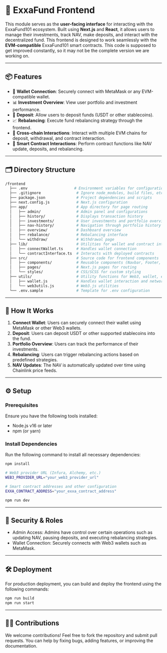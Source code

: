# 🧠 ExxaFund Frontend

This module serves as the **user-facing interface** for interacting with the ExxaFund101 ecosystem. Built using **Next.js** and **React**, it allows users to manage their investments, track NAV, make deposits, and interact with the decentralized fund. This frontend is designed to work seamlessly with the **EVM-compatible** ExxaFund101 smart contracts.
This code is supposed to get improved constantly, so it may not be the complete version we are working on.

---

## 📦 Features

- 🔗 **Wallet Connection**: Securely connect with MetaMask or any EVM-compatible wallet.
- 📊 **Investment Overview**: View user portfolio and investment performance.
- 🧾 **Deposit**: Allow users to deposit funds (USDT or other stablecoins).
- 📈 **Rebalancing**: Execute fund rebalancing strategy through the frontend.
- 🔄 **Cross-chain Interactions**: Interact with multiple EVM chains for deposit, withdrawal, and contract interaction.
- 📡 **Smart Contract Interactions**: Perform contract functions like NAV update, deposits, and rebalancing.

---

## 🗂 Directory Structure
```bash
/frontend
  ├── .env                     # Environment variables for configuration
  ├── .gitignore                # Ignore node_modules, build files, etc.
  ├── package.json              # Project dependencies and scripts
  ├── next.config.js            # Next.js configuration
  ├── app/                      # App directory for page routing
  │   ├── admin/                # Admin panel and configurations
  │   ├── history/              # Displays transaction history
  │   ├── investments/          # User investments and portfolio overview
  │   ├── nav-history/          # Navigation through portfolio history
  │   ├── overview/             # Dashboard overview
  │   ├── rebalance/            # Rebalancing interface
  │   └── withdraw/             # Withdrawal page
  ├── lib/                      # Utilities for wallet and contract interactions
  │   ├── connectWallet.ts      # Handles wallet connection
  │   └── contractInterface.ts  # Interacts with deployed contracts
  ├── src/                      # Source code for frontend components
  │   ├── components/           # Reusable components (Navbar, Footer, etc.)
  │   ├── pages/                # Next.js pages for routing
  │   └── styles/               # CSS/SCSS for custom styling
  ├── utils/                    # Utility functions for Web3, wallet, etc.
  │   ├── wallet.js             # Handles wallet interaction and network
  │   └── web3utils.js          # Web3.js utilities
  └── .env.sample               # Template for .env configuration
```

---

## 🧠 How It Works

1. **Connect Wallet**: Users can securely connect their wallet using MetaMask or other Web3 wallets.
2. **Deposit**: Users can deposit USDT or other supported stablecoins into the fund.
3. **Portfolio Overview**: Users can track the performance of their investments.
4. **Rebalancing**: Users can trigger rebalancing actions based on predefined strategies.
5. **NAV Updates**: The NAV is automatically updated over time using Chainlink price feeds.

---

## ⚙️ Setup

### Prerequisites

Ensure you have the following tools installed:

- Node.js v16 or later
- npm (or yarn)

### Install Dependencies

Run the following command to install all necessary dependencies:

```bash
npm install
```

```bash
# Web3 provider URL (Infura, Alchemy, etc.)
WEB3_PROVIDER_URL="your_web3_provider_url"
```

```bash
# Smart contract addresses and other configuration
EXXA_CONTRACT_ADDRESS="your_exxa_contract_address"
```

```bash
npm run dev
```

---

## 🔐 Security & Roles

- Admin Access: Admins have control over certain operations such as updating NAV, pausing deposits, and executing rebalancing strategies.
- Wallet Connection: Securely connects with Web3 wallets such as MetaMask.

---
## 🛠 Deployment

For production deployment, you can build and deploy the frontend using the following commands:

```bash
npm run build
npm run start
```

---

## 🧑‍💼 Contributions

We welcome contributions! Feel free to fork the repository and submit pull requests. You can help by fixing bugs, adding features, or improving the documentation.
